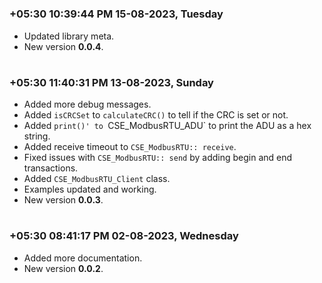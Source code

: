 
#
### **+05:30 10:39:44 PM 15-08-2023, Tuesday**

  * Updated library meta.
  * New version **0.0.4**.
#
### **+05:30 11:40:31 PM 13-08-2023, Sunday**

  * Added more debug messages.
  * Added `isCRCSet` to `calculateCRC()` to tell if the CRC is set or not.
  * Added `print()' to `CSE_ModbusRTU_ADU` to print the ADU as a hex string.
  * Added receive timeout to `CSE_ModbusRTU:: receive`.
  * Fixed issues with `CSE_ModbusRTU:: send` by adding begin and end transactions.
  * Added `CSE_ModbusRTU_Client` class.
  * Examples updated and working.
  * New version **0.0.3**.

#
### **+05:30 08:41:17 PM 02-08-2023, Wednesday**

  * Added more documentation.
  * New version **0.0.2**.

